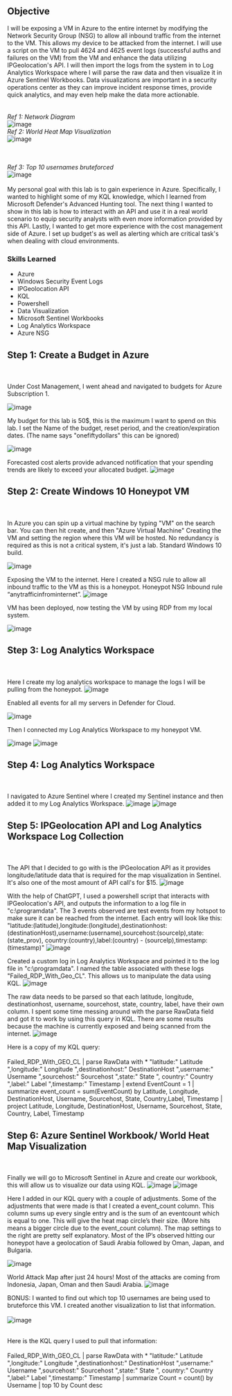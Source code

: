 ## Objective

I will be exposing a VM in Azure to the entire internet by modifying the Network Security Group (NSG) to allow all inbound traffic from the internet to the VM. This allows my device to be attacked from the internet. I will use a script on the VM to pull 4624 and 4625 event logs (successful auths and failures on the VM) from the VM and enhance the data utilizing IPGeolocation's API. I will then import the logs from the system in to Log Analytics Workspace where I will parse the raw data and then visualize it in Azure Sentinel Workbooks. Data visualizations are important in a security operations center as they can improve incident response times, provide quick analytics, and may even help make the data more actionable.
<br></br>
<br>
 *Ref 1: Network Diagram*</br>
![image](https://github.com/user-attachments/assets/d4bf1264-e920-4730-805b-f5306100abb3)
<br>*Ref 2: World Heat Map Visualization*</br>
![image](https://github.com/user-attachments/assets/003a24cd-d57d-49dd-991d-664a8dde5c75)
<br></br>

<br>*Ref 3: Top 10 usernames bruteforced*</br>
![image](https://github.com/user-attachments/assets/1e5c85a0-8905-4b2f-bf19-da93ad277065)
<br></br>
My personal goal with this lab is to gain experience in Azure. Specifically, I wanted to highlight some of my KQL knowledge, which I learned from Microsoft Defender's Advanced Hunting tool. The next thing I wanted to show in this lab is how to interact with an API and use it in a real world scenario to equip security analysts with even more information provided by this API. Lastly, I wanted to get more experience with the cost management side of Azure. I set up budget's as well as alerting which are critical task's when dealing with cloud environments.




### Skills Learned

- Azure
- Windows Security Event Logs
- IPGeolocation API
- KQL
- Powershell
- Data Visualization
- Microsoft Sentinel Workbooks
- Log Analytics Workspace
- Azure NSG

## Step 1: Create a Budget in Azure
<br></br>
Under Cost Management, I went ahead and navigated to budgets for Azure Subscription 1.

 ![image](https://github.com/user-attachments/assets/9dda5044-4f13-47db-8170-9c451f7d217f)

My budget for this lab is 50$, this is the maximum I want to spend on this lab. I set the Name of the budget, reset period, and the creation/expiration dates. (The name says "onefiftydollars" this can be ignored)

![image](https://github.com/user-attachments/assets/3f226b05-00cc-413b-a6ad-00912f878c6d)

Forecasted cost alerts provide advanced notification that your spending trends are likely to exceed your allocated budget.
![image](https://github.com/user-attachments/assets/6cda7ced-0d8c-4239-9876-835f7c34f403)

## Step 2: Create Windows 10 Honeypot VM
<br></br>
In Azure you can spin up a virtual machine by typing "VM" on the search bar. You can then hit create, and then "Azure Virtual Machine"
Creating the VM and setting the region where this VM will be hosted. No redundancy is required as this is not a critical system, it's just a lab. Standard Windows 10 build.
 
 ![image](https://github.com/user-attachments/assets/33a00e5b-6053-48b6-ab39-884915ba50a8)


Exposing the VM to the internet.
Here I created a NSG rule to allow all inbound traffic to the VM as this is a honeypot. Honeypot NSG Inbound rule “anytrafficinfrominternet”.
 ![image](https://github.com/user-attachments/assets/87e99ece-8f6d-4d8b-9fcf-8c4c0fab9059)


VM has been deployed, now testing the VM by using RDP from my local system.

![image](https://github.com/user-attachments/assets/2fcfa930-f6b5-40e3-9c0e-decf6d145bc0)

## Step 3: Log Analytics Workspace
<br></br>
Here I create my log analytics workspace to manage the logs I will be pulling from the honeypot.
![image](https://github.com/user-attachments/assets/8a8f9d56-1992-4ecb-b225-9d5ccd5f30e8)

Enabled all events for all my servers in Defender for Cloud. 

![image](https://github.com/user-attachments/assets/479c68ba-c907-4e17-8a85-c732382c5b21)

Then I connected my Log Analytics Workspace to my honeypot VM.

![image](https://github.com/user-attachments/assets/e61d5c04-6388-4375-882b-5e94ff698408)
![image](https://github.com/user-attachments/assets/271d7a52-d253-458b-a13d-8ae2418e6d50)

## Step 4: Log Analytics Workspace
<br></br>
I navigated to Azure Sentinel where I created my Sentinel instance and then added it to my Log Analytics Workspace.
![image](https://github.com/user-attachments/assets/2e29e52c-d4d2-4aed-9339-0af6729ea6a5)
![image](https://github.com/user-attachments/assets/74a1a1ef-f1fe-416b-9472-80005f844c84)


## Step 5: IPGeolocation API and Log Analytics Workspace Log Collection
<br></br>
The API that I decided to go with is the IPGeolocation API as it provides longitude/latitude data that is required for the map visualization in Sentinel. It's also one of the most amount of API call's for $15.
![image](https://github.com/user-attachments/assets/e015e177-5580-417b-b9f6-6e9047da62b6)

With the help of ChatGPT, I used a powershell script that interacts with IPGeolocation's API, and outputs the information to a log file in "c:\programdata\". The 3 events observed are test events from my hotspot to make sure it can be reached from the internet.
Each entry will look like this: "latitude:$($latitude),longitude:$($longitude),destinationhost:$($destinationHost),username:$($username),sourcehost:$($sourceIp),state:$($state_prov), country:$($country),label:$($country) - $($sourceIp),timestamp:$($timestamp)"
![image](https://github.com/user-attachments/assets/b7fcd241-93be-4972-b85b-f15d4e79d496)

Created a custom log in Log Analytics Workspace and pointed it to the log file in "c:\programdata\". I named the table associated with these logs "Failed_RDP_With_Geo_CL". This allows us to manipulate the data using KQL.
![image](https://github.com/user-attachments/assets/829ca5f7-6c11-4d0f-922b-7893fe045294)

The raw data needs to be parsed so that each latitude, longitude, destinationhost, username, sourcehost, state, country, label, have their own column. I spent some time messing around with the parse RawData field and got it to work by using this query in KQL. There are some results because the machine is currently exposed and being scanned from the internet.
![image](https://github.com/user-attachments/assets/448c796a-1da6-4ff1-8f09-b54b0db0f2da)

Here is a copy of my KQL query: 
<br></br>
Failed_RDP_With_GEO_CL
| parse RawData with * "latitude:" Latitude ",longitude:" Longitude ",destinationhost:" DestinationHost ",username:" Username ",sourcehost:" Sourcehost ",state:" State ", country:" Country ",label:" Label ",timestamp:" Timestamp 
| extend EventCount = 1
| summarize event_count = sum(EventCount) by Latitude, Longitude, DestinationHost, Username, Sourcehost, State, Country,Label, Timestamp
| project Latitude, Longitude, DestinationHost, Username, Sourcehost, State, Country, Label, Timestamp

## Step 6: Azure Sentinel Workbook/ World Heat Map Visualization
<br></br>
Finally we will go to Microsoft Sentinel in Azure and create our workbook, this will allow us to visualize our data using KQL.
![image](https://github.com/user-attachments/assets/af0d18da-158d-4581-af56-c362759d57a2)
![image](https://github.com/user-attachments/assets/34902b7f-5912-437c-a728-52f6435a5b55)

Here I added in our KQL query with a couple of adjustments. Some of the adjustments that were made is that I created a event_count column. This column sums up every single entry and is the sum of an eventcount which is equal to one. This will give the heat map circle’s their size. (More hits means a bigger circle due to the event_count column). The map settings to the right are pretty self explanatory. Most of the IP’s observed hitting our honeypot have a geolocation of Saudi Arabia followed by Oman, Japan, and Bulgaria. 

![image](https://github.com/user-attachments/assets/9dc1c58b-80d6-476b-9af2-a22c59c80129)

World Attack Map after just 24 hours! Most of the attacks are coming from Indonesia, Japan, Oman and then Saudi Arabia.
![image](https://github.com/user-attachments/assets/003a24cd-d57d-49dd-991d-664a8dde5c75)

BONUS:
I wanted to find out which top 10 usernames are being used to bruteforce this VM. I created another visualization to list that information.
<br></br>
![image](https://github.com/user-attachments/assets/1e5c85a0-8905-4b2f-bf19-da93ad277065)
<br></br>

Here is the KQL query I used to pull that information:
<br></br>
Failed_RDP_With_GEO_CL
| parse RawData with * "latitude:" Latitude ",longitude:" Longitude ",destinationhost:" DestinationHost ",username:" Username ",sourcehost:" Sourcehost ",state:" State ", country:" Country ",label:" Label ",timestamp:" Timestamp 
| summarize Count = count() by Username
| top 10 by Count desc



